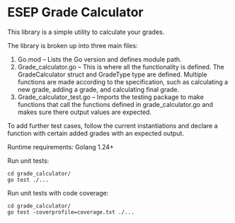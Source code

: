 # ESEP Grade Calculator

This library is a simple utility to calculate your grades.

The library is broken up into three main files:

1. Go.mod – Lists the Go version and defines module path.
2. Grade_calculator.go – This is where all the functionality is defined. The GradeCalculator struct and GradeType type are defined. Multiple functions are made according to the specification, such as calculating a new grade, adding a grade, and calculating final grade. 
3. Grade_calculator_test.go – Imports the testing package to make functions that call the functions defined in grade_calculator.go and makes sure there output values are expected. 

To add further test cases, follow the current instantiations and declare a function with certain added grades with an expected output.


Runtime requirements:
Golang 1.24+

Run unit tests:
```
cd grade_calculator/
go test ./...
```

Run unit tests with code coverage:
```
cd grade_calculator/
go test -coverprofile=coverage.txt ./...
```
